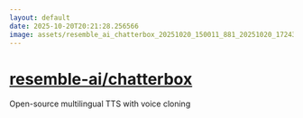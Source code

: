 ```yaml
---
layout: default
date: 2025-10-20T20:21:28.256566
image: assets/resemble_ai_chatterbox_20251020_150011_881_20251020_172439--20251020T192439341--cropped.png
---
```


# [resemble-ai/chatterbox](https://github.com/resemble-ai/chatterbox/)

Open-source multilingual TTS with voice cloning
